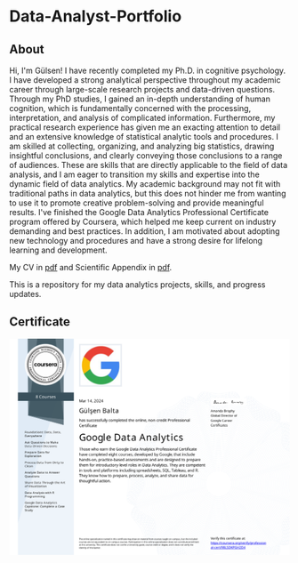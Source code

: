 # Data-Analyst-Portfolio
<h2>About</h2>
Hi, I'm Gülsen! I have recently completed my Ph.D. in cognitive psychology. I have developed a strong analytical perspective throughout my academic career through large-scale research projects and data-driven questions. Through my PhD studies, I gained an in-depth understanding of human cognition, which is fundamentally concerned with the processing, interpretation, and analysis of complicated information. Furthermore, my practical research experience has given me an exacting attention to detail and an extensive knowledge of statistical analytic tools and procedures. I am skilled at collecting, organizing, and analyzing big statistics, drawing insightful conclusions, and clearly conveying those conclusions to a range of audiences. These are skills that are directly applicable to the field of data analysis, and I am eager to transition my skills and expertise into the dynamic field of data analytics. My academic background may not fit with traditional paths in data analytics, but this does not hinder me from wanting to use it to promote creative problem-solving and provide meaningful results. I've finished the Google Data Analytics Professional Certificate program offered by Coursera, which helped me keep current on industry demanding and best practices. In addition, I am motivated about adopting new technology and procedures and have a strong desire for lifelong learning and development.

My CV in [pdf](https://github.com/gulsenblt/Data-Analyst-Portfolio/blob/main/CV%20Gulsen%20Balta.pdf) and Scientific Appendix in [pdf](https://github.com/gulsenblt/Data-Analyst-Portfolio/blob/main/Scientific%20Appendix.pdf).

This is a repository for my data analytics projects, skills, and progress updates.

<h2>Certificate</h2>

![](https://github.com/gulsenblt/Data-Analyst-Portfolio/blob/e84deb5cc6a1733c2689ca540bbc4f8ed3940c52/Google%20Data%20Analytics.svg)

